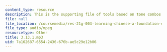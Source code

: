 ```yaml
---
content_type: resource
description: This is the supporting file of tools based on tone combos.
file: null
file_location: /coursemedia/res-21g-003-learning-chinese-a-foundation-course-in-mandarin-spring-2011/7a16268765542436676bae5c29e12b06_3.13.1.mp3
file_type: audio/mpeg
resourcetype: Other
title: 3.13.1.mp3
uid: 7a162687-6554-2436-676b-ae5c29e12b06
---
```

